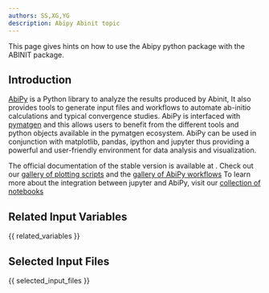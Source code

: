 ```yaml
---
authors: SS,XG,YG
description: Abipy Abinit topic
---
```

<!--
This file is automatically generated by mksite.py. All changes will be lost.
Change the input yaml files or the python code
-->

This page gives hints on how to use the Abipy python package with the ABINIT package.

## Introduction

[AbiPy](https://github.com/abinit/abipy) is a Python library to analyze the
results produced by Abinit, It also provides tools to generate input files and
workflows to automate ab-initio calculations and typical convergence studies.
AbiPy is interfaced with [pymatgen](http://www.pymatgen.org) and this allows
users to benefit from the different tools and python objects available in the
pymatgen ecosystem. AbiPy can be used in conjunction with matplotlib, pandas,
ipython and jupyter thus providing a powerful and user-friendly environment
for data analysis and visualization.

The official documentation of the stable version is available at . Check out
our [gallery of plotting
scripts](http://abinit.github.io/abipy/gallery/index.html>) and the [gallery
of AbiPy workflows](http://abinit.github.io/abipy/flow_gallery/index.html>) To
learn more about the integration between jupyter and AbiPy, visit our
[collection of
notebooks](https://nbviewer.jupyter.org/github/abinit/abitutorials/blob/master/abitutorials/index.ipynb)



## Related Input Variables

{{ related_variables }}

## Selected Input Files

{{ selected_input_files }}

